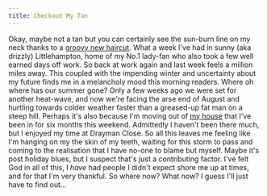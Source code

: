 ```yaml
---
title: Checkout My Tan
---
```

Okay, maybe not a tan but you can certainly see the sun-burn line on my neck thanks to a [groovy new haircut](http://www.flickr.com/photos/roobottommobile/228252033/). What a week I've had in sunny (aka drizzly) Littlehampton, home of my No.1 lady-fan who also took a few well earned days off work. So back at work again and last week feels a million miles away. This coupled with the impending winter and uncertainty about my future finds me in a melancholy mood this morning readers. Where oh where has our summer gone? Only a few weeks ago we were set for another heat-wave, and now we're facing the arse end of August and hurtling towards colder weather faster than a greased-up fat man on a steep hill. Perhaps it's also because I'm moving out of [my house](http://www.roobottom.com/2006/03/13/theres-something-about-walsall/) that I've been in for six months this weekend. Admittedly I haven't been there much, but I enjoyed my time at Drayman Close. So all this leaves me feeling like I'm hanging on my the skin of my teeth, waiting for this storm to pass and coming to the realisation that I have no-one to blame but myself. Maybe it's post holiday blues, but I suspect that's just a contributing factor. I've felt God in all of this, I *have* had people I didn't expect shore me up at times, and for that I'm very thankful. So where now? What now? I guess I'll just have to find out...